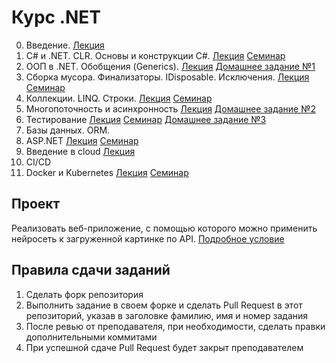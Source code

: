 # Курс .NET
0. Введение.
[Лекция](https://drive.google.com/file/d/1XeSDmIGmPiGVJPlHVihFKveJvky9vAsQ/view?usp=sharing)
1. C# и .NET. CLR. Основы и конструкции C#.
[Лекция](https://drive.google.com/file/d/1ZRCCSHzczPW02T2-kfvH-thL-csDOlZ9/view?usp=sharing) [Cеминар](01-basics)
2. ООП в .NET. Обобщения (Generics). 
[Лекция](https://drive.google.com/file/d/18-54Vu-_v0NP0qXziWi6Kx5WuwtYkZc-/view?usp=sharing) [Домашнее задание №1](02-oop)
3. Сборка мусора. Финализаторы. IDisposable. Исключения.
[Лекция](https://drive.google.com/file/d/1mTNWAZngaQa0qchwoVslbzm2BcjNv2aA/view?usp=sharing) [Семинар](03-gc)
4. Коллекции. LINQ. Строки.
[Лекция](https://drive.google.com/file/d/1sRWvg7TKsyJ8RgW_RE1SVTzFWeMhhk39/view?usp=sharing) [Семинар](04-collections)
5. Многопоточность и асинхронность
[Лекция](https://drive.google.com/file/d/1A355mxg7B5fqQHVvVa9XsNApgvF0D2jo/view?usp=sharing) [Домашнее задание №2](05-multithreading)
6. Тестирование
[Лекция](https://drive.google.com/file/d/1OXSGY2tKEQgdoQGeRoqGLJvoalB8bQm7/view?usp=sharing) [Семинар](06-testing) [Домашнее задание №3](06-testing/Task.cs)
7. Базы данных. ORM.
8. ASP.NET
[Лекция](https://drive.google.com/file/d/1G42SbD4So_SWovtgDzmFyUrgXJ4Nkouy/view?usp=sharing) [Семинар](08-aspnet)
9. Введение в cloud
[Лекция](https://drive.google.com/file/d/15OE4nBZnCypv8GHGoMN_g8dSSwNN3u0y/view?usp=sharing)
10. CI/CD
11. Docker и Kubernetes
[Лекция](https://drive.google.com/file/d/1kGh2xt0ait8FQl-4FaSPtx5FFVT7Ja0T/view?usp=sharing) [Семинар](11-docker)

## Проект
Реализовать веб-приложение, с помощью которого можно применить нейросеть к загруженной картинке по API.
[Подробное условие](https://docs.google.com/document/d/1dWID8o8qxjwKV1VCRj15tSfm_9X_ue8H-R_fsHSmhWk)

## Правила сдачи заданий
1. Сделать форк репозитория
2. Выполнить задание в своем форке и сделать Pull Request в этот репозиторий, указав в заголовке фамилию, имя и номер задания
3. После ревью от преподавателя, при необходимости, сделать правки дополнительными коммитами
4. При успешной сдаче Pull Request будет закрыт преподавателем